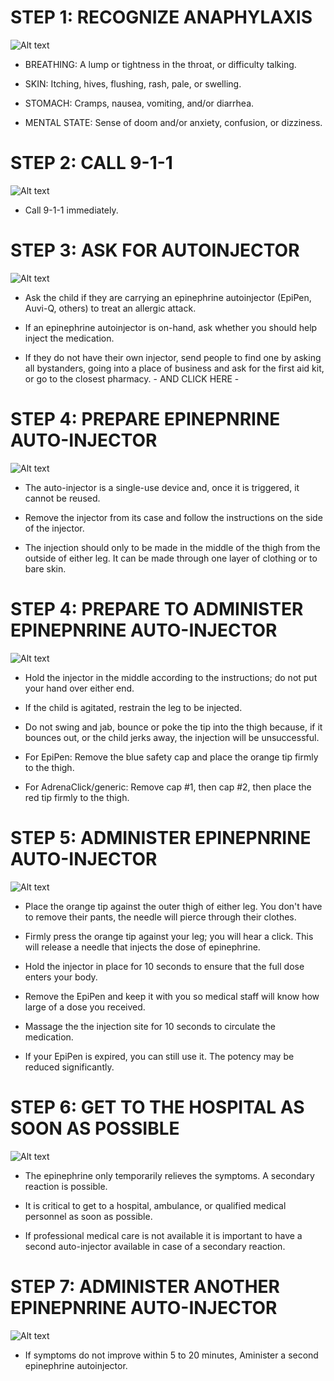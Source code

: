 # STEP 1: RECOGNIZE ANAPHYLAXIS

![Alt text](/Images/ChildAllergicReaction/childAllergicReaction3.jpg)

- BREATHING: A lump or tightness in the throat, or difficulty talking.

- SKIN: Itching, hives, flushing, rash, pale, or swelling.

- STOMACH: Cramps, nausea, vomiting, and/or diarrhea.

- MENTAL STATE: Sense of doom and/or anxiety, confusion, or dizziness.

# STEP 2: CALL 9-1-1

![Alt text](/Images/AdultAllergicReaction/adultAllergicReaction7.jpg)

- Call 9-1-1 immediately.

# STEP 3: ASK FOR AUTOINJECTOR

![Alt text](/Images/AdultAllergicReaction/adultAllergicReaction11.jpg)

- Ask the child if they are carrying an epinephrine autoinjector (EpiPen, Auvi-Q, others) to treat an allergic attack.

- If an epinephrine autoinjector is on-hand, ask whether you should help inject the medication.

- If they do not have their own injector, send people to find one by asking all bystanders, going into a place of business and ask for the first aid kit, or go to the closest pharmacy.
                                        - AND CLICK HERE -

# STEP 4: PREPARE EPINEPNRINE AUTO-INJECTOR

![Alt text](/Images/AdultAllergicReaction/adultAllergicReaction10.jpg)

- The auto-injector is a single-use device and, once it is triggered, it cannot be reused.

- Remove the injector from its case and follow the instructions on the side of the injector.

- The injection should only to be made in the middle of the thigh from the outside of either leg. It can be made through one layer of clothing or to bare skin.

# STEP 4: PREPARE TO ADMINISTER EPINEPNRINE AUTO-INJECTOR

![Alt text](/Images/AdultAllergicReaction/adultAllergicReaction13.jpg)

- Hold the injector in the middle according to the instructions; do not put your hand over either end.

- If the child is agitated, restrain the leg to be injected.

- Do not swing and jab, bounce or poke the tip into the thigh because, if it bounces out, or the child jerks away, the injection will be unsuccessful.

- For EpiPen: Remove the blue safety cap and place the orange tip firmly to the thigh.

- For AdrenaClick/generic: Remove cap #1, then cap #2, then place the red tip firmly to the thigh.

# STEP 5: ADMINISTER EPINEPNRINE AUTO-INJECTOR

![Alt text](/Images/ChildAllergicReaction/childAllergicReaction7.jpg)

- Place the orange tip against the outer thigh of either leg. You don't have to remove their pants, the needle will pierce through their clothes.

- Firmly press the orange tip against your leg; you will hear a click. This will release a needle that injects the dose of epinephrine.

- Hold the injector in place for 10 seconds to ensure that the full dose enters your body.

- Remove the EpiPen and keep it with you so medical staff will know how large of a dose you received.

- Massage the the injection site for 10 seconds to circulate the medication.

- If your EpiPen is expired, you can still use it. The potency may be reduced significantly.

# STEP 6: GET TO THE HOSPITAL AS SOON AS POSSIBLE

![Alt text](/Images/AdultAllergicReaction/adultAllergicReaction12.jpg)

- The epinephrine only temporarily relieves the symptoms. A secondary reaction is possible.

 - It is critical to get to a hospital, ambulance, or qualified medical personnel as soon as possible.

 - If professional medical care is not available it is important to have a second auto-injector available in case of a secondary reaction.

# STEP 7: ADMINISTER ANOTHER EPINEPNRINE AUTO-INJECTOR 

![Alt text](/Images/ChildAllergicReaction/childAllergicReaction7.jpg)

 - If symptoms do not improve within 5 to 20 minutes, Aminister a second epinephrine autoinjector.